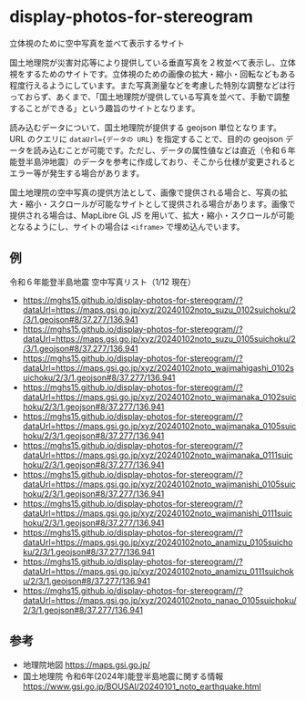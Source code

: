 # display-photos-for-stereogram
立体視のために空中写真を並べて表示するサイト

国土地理院が災害対応等により提供している垂直写真を２枚並べて表示し、立体視をするためのサイトです。立体視のための画像の拡大・縮小・回転などもある程度行えるようにしています。また写真測量などを考慮した特別な調整などは行っておらず、あくまで、「国土地理院が提供している写真を並べて、手動で調整することができる」という趣旨のサイトとなります。

読み込むデータについて、国土地理院が提供する geojson 単位となります。URL のクエリに `dataUrl={データの URL}` を指定することで、目的の geojson データを読み込むことが可能です。ただし、データの属性値などは直近（令和６年能登半島沖地震）のデータを参考に作成しており、そこから仕様が変更されるとエラー等が発生する場合があります。

国土地理院の空中写真の提供方法として、画像で提供される場合と、写真の拡大・縮小・スクロールが可能なサイトとして提供される場合があります。画像で提供される場合は、MapLibre GL JS を用いて、拡大・縮小・スクロールが可能となるようにし、サイトの場合は `<iframe>` で埋め込んでいます。

## 例
令和６年能登半島地震 空中写真リスト（1/12 現在）
* https://mghs15.github.io/display-photos-for-stereogram//?dataUrl=https://maps.gsi.go.jp/xyz/20240102noto_suzu_0102suichoku/2/3/1.geojson#8/37.277/136.941
* https://mghs15.github.io/display-photos-for-stereogram//?dataUrl=https://maps.gsi.go.jp/xyz/20240102noto_suzu_0105suichoku/2/3/1.geojson#8/37.277/136.941
* https://mghs15.github.io/display-photos-for-stereogram//?dataUrl=https://maps.gsi.go.jp/xyz/20240102noto_wajimahigashi_0102suichoku/2/3/1.geojson#8/37.277/136.941
* https://mghs15.github.io/display-photos-for-stereogram//?dataUrl=https://maps.gsi.go.jp/xyz/20240102noto_wajimanaka_0102suichoku/2/3/1.geojson#8/37.277/136.941
* https://mghs15.github.io/display-photos-for-stereogram//?dataUrl=https://maps.gsi.go.jp/xyz/20240102noto_wajimanaka_0105suichoku/2/3/1.geojson#8/37.277/136.941
* https://mghs15.github.io/display-photos-for-stereogram//?dataUrl=https://maps.gsi.go.jp/xyz/20240102noto_wajimanaka_0111suichoku/2/3/1.geojson#8/37.277/136.941
* https://mghs15.github.io/display-photos-for-stereogram//?dataUrl=https://maps.gsi.go.jp/xyz/20240102noto_wajimanishi_0105suichoku/2/3/1.geojson#8/37.277/136.941
* https://mghs15.github.io/display-photos-for-stereogram//?dataUrl=https://maps.gsi.go.jp/xyz/20240102noto_wajimanishi_0111suichoku/2/3/1.geojson#8/37.277/136.941
* https://mghs15.github.io/display-photos-for-stereogram//?dataUrl=https://maps.gsi.go.jp/xyz/20240102noto_anamizu_0105suichoku/2/3/1.geojson#8/37.277/136.941
* https://mghs15.github.io/display-photos-for-stereogram//?dataUrl=https://maps.gsi.go.jp/xyz/20240102noto_anamizu_0111suichoku/2/3/1.geojson#8/37.277/136.941
* https://mghs15.github.io/display-photos-for-stereogram//?dataUrl=https://maps.gsi.go.jp/xyz/20240102noto_nanao_0105suichoku/2/3/1.geojson#8/37.277/136.941

## 参考
* 地理院地図 https://maps.gsi.go.jp/
* 国土地理院 令和6年(2024年)能登半島地震に関する情報 https://www.gsi.go.jp/BOUSAI/20240101_noto_earthquake.html

